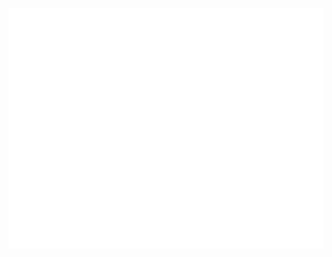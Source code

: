 <!-- If you're using "master" as default branch -->
![Metrics](https://github.com/Bubble-gzz/Bubble-gzz/blob/main/github-metrics.svg)
